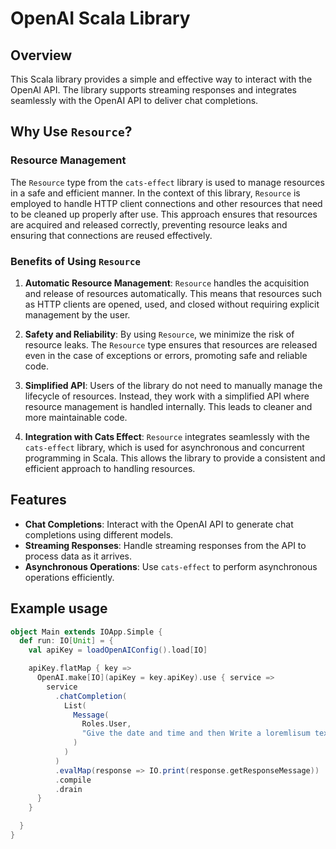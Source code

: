# OpenAI Scala Library

## Overview

This Scala library provides a simple and effective way to interact with the OpenAI API. The library supports streaming responses and integrates seamlessly with the OpenAI API to deliver chat completions.

## Why Use `Resource`?

### Resource Management

The `Resource` type from the `cats-effect` library is used to manage resources in a safe and efficient manner. In the context of this library, `Resource` is employed to handle HTTP client connections and other resources that need to be cleaned up properly after use. This approach ensures that resources are acquired and released correctly, preventing resource leaks and ensuring that connections are reused effectively.

### Benefits of Using `Resource`

1. **Automatic Resource Management**: `Resource` handles the acquisition and release of resources automatically. This means that resources such as HTTP clients are opened, used, and closed without requiring explicit management by the user.

2. **Safety and Reliability**: By using `Resource`, we minimize the risk of resource leaks. The `Resource` type ensures that resources are released even in the case of exceptions or errors, promoting safe and reliable code.

3. **Simplified API**: Users of the library do not need to manually manage the lifecycle of resources. Instead, they work with a simplified API where resource management is handled internally. This leads to cleaner and more maintainable code.

4. **Integration with Cats Effect**: `Resource` integrates seamlessly with the `cats-effect` library, which is used for asynchronous and concurrent programming in Scala. This allows the library to provide a consistent and efficient approach to handling resources.

## Features

- **Chat Completions**: Interact with the OpenAI API to generate chat completions using different models.
- **Streaming Responses**: Handle streaming responses from the API to process data as it arrives.
- **Asynchronous Operations**: Use `cats-effect` to perform asynchronous operations efficiently.

## Example usage
```scala
object Main extends IOApp.Simple {
  def run: IO[Unit] = {
    val apiKey = loadOpenAIConfig().load[IO]

    apiKey.flatMap { key =>
      OpenAI.make[IO](apiKey = key.apiKey).use { service =>
        service
          .chatCompletion(
            List(
              Message(
                Roles.User,
                "Give the date and time and then Write a loremlisum text of 100 words"
              )
            )
          )
          .evalMap(response => IO.print(response.getResponseMessage))
          .compile
          .drain
      }
    }

  }
}
```
